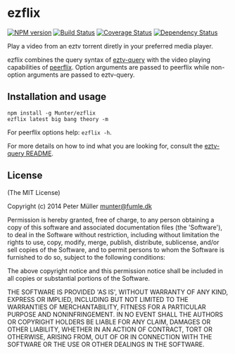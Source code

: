 ezflix
======

[![NPM version](https://badge.fury.io/js/ezflix.svg)](http://badge.fury.io/js/ezflix)
[![Build Status](https://travis-ci.org/Munter/ezflix.svg?branch=master)](https://travis-ci.org/Munter/ezflix)
[![Coverage Status](https://img.shields.io/coveralls/Munter/ezflix.svg?style=flat)](https://coveralls.io/r/Munter/ezflix?branch=master)
[![Dependency Status](https://david-dm.org/Munter/ezflix.svg)](https://david-dm.org/Munter/ezflix)

Play a video from an eztv torrent diretly in your preferred media player.

ezflix combines the query syntax of [eztv-query](https://github.com/Munter/eztv-query) with the video playing capabilities of [peerflix](https://github.com/mafintosh/peerflix). Option arguments are passed to peerflix while non-option arguments are passed to eztv-query.

Installation and usage
----------------------
```
npm install -g Munter/ezflix
ezflix latest big bang theory -m
```

For peerflix options help: `ezflix -h`.

For more details on how to ind what you are looking for, consult the [eztv-query README](https://github.com/Munter/eztv-query#query-syntax).

License
-------
(The MIT License)

Copyright (c) 2014 Peter Müller <munter@fumle.dk>

Permission is hereby granted, free of charge, to any person obtaining a copy of this software and associated documentation files (the 'Software'), to deal in the Software without restriction, including without limitation the rights to use, copy, modify, merge, publish, distribute, sublicense, and/or sell copies of the Software, and to permit persons to whom the Software is furnished to do so, subject to the following conditions:

The above copyright notice and this permission notice shall be included in all copies or substantial portions of the Software.

THE SOFTWARE IS PROVIDED 'AS IS', WITHOUT WARRANTY OF ANY KIND, EXPRESS OR IMPLIED, INCLUDING BUT NOT LIMITED TO THE WARRANTIES OF MERCHANTABILITY, FITNESS FOR A PARTICULAR PURPOSE AND NONINFRINGEMENT. IN NO EVENT SHALL THE AUTHORS OR COPYRIGHT HOLDERS BE LIABLE FOR ANY CLAIM, DAMAGES OR OTHER LIABILITY, WHETHER IN AN ACTION OF CONTRACT, TORT OR OTHERWISE, ARISING FROM, OUT OF OR IN CONNECTION WITH THE SOFTWARE OR THE USE OR OTHER DEALINGS IN THE SOFTWARE.
